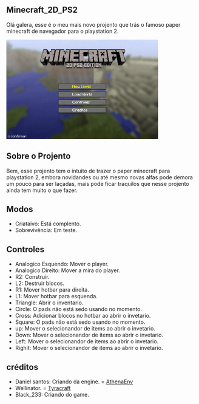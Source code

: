 ## Minecraft_2D_PS2
Olá galera, esse é o meu mais novo projento que trás o famoso paper minecraft de navegador para o playstation 2.

<img src="README%20Assets/Main%20Menu.png" alt="Minecraft 2D main menu" x="0" y="0" width="400"/>

## Sobre o Projento
Bem, esse projento tem o intuito de trazer o paper minecraft para playstation 2, embora novidandes ou até mesmo novas alfas pode demora um pouco para ser laçadas, mais pode ficar traquilos que nesse projento ainda tem muito o que fazer.

## Modos
+ Criataivo: Está complento.
+ Sobrevivência: Em teste.

## Controles
+ Analogico Esquendo: Mover o player.
+ Analogico Direito: Mover a mira do player.
+ R2: Construir.
+ L2: Destruir blocos.
+ R1: Mover hotbar para direita.
+ L1: Mover hotbar para esquenda.
+ Triangle: Abrir o inventario.
+ Circle: O pads não está sedo usando no momento.
+ Cross: Adicionar blocos no hotbar ao abrir o invetario.
+ Square: O pads não está sedo usando no momento.
+ up: Mover o selecionandor de items ao abrir o invetario.
+ Down: Mover o selecionandor de items ao abrir o invetario.
+ Left: Mover o selecionandor de items ao abrir o invetario.
+ Righit: Mover o selecionandor de items ao abrir o invetario.

## créditos
+ Daniel santos: Criando da engine.
= [AthenaEnv](https://github.com/DanielSant0s/AthenaEnv)
+ Wellinator.
= [Tyracraft](https://wellinator.github.io/tyracraft/)
+ Black_233: Criando do game.

